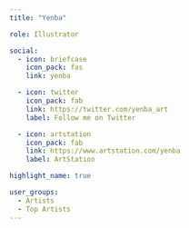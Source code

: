```yaml
---
title: "Yenba"

role: Illustrator

social:
  - icon: briefcase
    icon_pack: fas
    link: yenba

  - icon: twitter
    icon_pack: fab
    link: https://twitter.com/yenba_art
    label: Follow me on Twitter

  - icon: artstation
    icon_pack: fab
    link: https://www.artstation.com/yenba
    label: ArtStation

highlight_name: true

user_groups:
  - Artists
  - Top Artists
---
```

